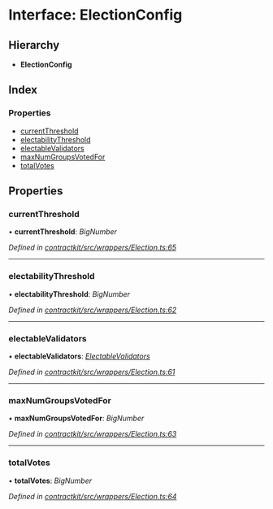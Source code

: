 # Interface: ElectionConfig

## Hierarchy

* **ElectionConfig**

## Index

### Properties

* [currentThreshold](_contractkit_src_wrappers_election_.electionconfig.md#currentthreshold)
* [electabilityThreshold](_contractkit_src_wrappers_election_.electionconfig.md#electabilitythreshold)
* [electableValidators](_contractkit_src_wrappers_election_.electionconfig.md#electablevalidators)
* [maxNumGroupsVotedFor](_contractkit_src_wrappers_election_.electionconfig.md#maxnumgroupsvotedfor)
* [totalVotes](_contractkit_src_wrappers_election_.electionconfig.md#totalvotes)

## Properties

###  currentThreshold

• **currentThreshold**: *BigNumber*

*Defined in [contractkit/src/wrappers/Election.ts:65](https://github.com/celo-org/celo-monorepo/blob/master/packages/contractkit/src/wrappers/Election.ts#L65)*

___

###  electabilityThreshold

• **electabilityThreshold**: *BigNumber*

*Defined in [contractkit/src/wrappers/Election.ts:62](https://github.com/celo-org/celo-monorepo/blob/master/packages/contractkit/src/wrappers/Election.ts#L62)*

___

###  electableValidators

• **electableValidators**: *[ElectableValidators](_contractkit_src_wrappers_election_.electablevalidators.md)*

*Defined in [contractkit/src/wrappers/Election.ts:61](https://github.com/celo-org/celo-monorepo/blob/master/packages/contractkit/src/wrappers/Election.ts#L61)*

___

###  maxNumGroupsVotedFor

• **maxNumGroupsVotedFor**: *BigNumber*

*Defined in [contractkit/src/wrappers/Election.ts:63](https://github.com/celo-org/celo-monorepo/blob/master/packages/contractkit/src/wrappers/Election.ts#L63)*

___

###  totalVotes

• **totalVotes**: *BigNumber*

*Defined in [contractkit/src/wrappers/Election.ts:64](https://github.com/celo-org/celo-monorepo/blob/master/packages/contractkit/src/wrappers/Election.ts#L64)*
